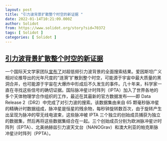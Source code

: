 ```yaml
---
layout: post
title: "引力波背景扩散整个时空的新证据 "
date: 2022-01-14T10:21:09.000Z
author: Solidot
from: https://www.solidot.org/story?sid=70372
tags: [ Solidot ]
categories: [ Solidot ]
---
```

<!--1642155669000-->
[引力波背景扩散整个时空的新证据](https://www.solidot.org/story?sid=70372)
------

<div>
一个国际天文学家团队<a href="https://scitechdaily.com/new-evidence-of-gravitational-wave-background-permeating-all-of-spacetime/">宣布了</a>对超低频引力波背景的全面搜索结果。爱因斯坦广义相对论推导出的光年尺度的“涟漪”扩散到整个时空，可能源于宇宙中最大质量的黑洞合并，也可能源于宇宙在大爆炸中形成后不久发生的事件。几十年来，科学家一直在寻找这些信号的确切证据。国际脉冲星计时阵列（IPTA）加入了世界各地的多个天体物理学合作组织的工作，最近在其最新的官方数据发布——即 Data Release 2（DR2）中完成了对引力波的搜索。该数据集由来自 65 颗毫秒脉冲星的精确计时数据组成，脉冲星是恒星的残余物，每秒钟旋转数百次，由于旋转产生出呈现为脉冲的窄无线电波束，这些脉冲被 IPTA 三个独立的创始成员捕获为独立的数据集，然后再将这些数据集结合在一起。三个创始成员分别为欧洲脉冲星计时阵列（EPTA）、北美纳赫兹引力波天文台（NANOGrav）和澳大利亚的帕克斯脉冲星计时阵列（PPTA）。
</div>
